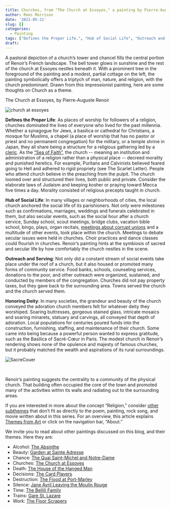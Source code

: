 ```yaml
---
title: Churches, from "The Church at Essoyes," a painting by Pierre-Auguste Renoir
author: Rees Morrison
date: '2021-05-21'
slug: []
categories:
  - Painting
tags: ["Defines the Proper Life,", "Hub of Social Life", "Outreach and Serving,", "Honoring Deity", ]
draft: 
---
```


A pastoral depiction of a church’s tower and chancel fills the central portion of Renoir’s French landscape.  The bell tower glows in sunshine and the rest of the church at Essoyes nestles beneath it.  With a prominent tree in the foreground of the painting and a modest, partial cottage on the left, the painting symbolically offers a triptych of man, nature, and religion, with the church predominant.  Drawn from this impressionist painting, here are some thoughts on Church as a theme.
<!--more-->
The Church at Essoyes, by Pierre-Auguste Renoir
 
![church at essoyes](/media/ChurchesRenoir.jpg)

**Defines the Proper Life**:  As places of worship for followers of a religion, churches dominated the lives of everyone who lived for the past millennia.  Whether a synagogue for Jews, a basilica or cathedral for Christians, a mosque for Muslims, a chapel (a place of worship that has no pastor or priest and no permanent congregation) for the military, or a temple shrine in Japan, they all share being a structure for a religious gathering led by a [cleric](https://themesfromart.com/post/2021-05-21-churches-from-california-dreamin-a-song-by-the-mamas-the-papas/churchescalifornia/).  As the [“Sea of Faith”](https://themesfromart.com/post/2021-05-21-churches-from-dover-beach-a-poem-by-matthew-arnold/churchesarnold/), the church -- meaning an institution and administration of a religion rather than a physical place -- decreed morality and punished heretics.  For example, Puritans and Calvinists believed feared going to Hell and adhered to rigid propriety (see The Scarlet Letter).  People who attend church believe in the preaching from the pulpit.  The church loomed over and structured their lives, both public and private.  Consider the elaborate laws of Judaism and keeping kosher or praying toward Mecca five times a day.  Morality consisted of religious precepts taught in church.

**Hub of Social Life**:  In many villages or neighborhoods of cities, the local church anchored the social life of its parishioners.  Not only were milestones such as confirmations, marriages, weddings and funerals celebrated in them, but also secular events, such as the social hour after a church service, Sunday school, scout meetings, bridge clubs, vacation bible school, bingo, plays, organ recitals, [meetings about corrupt unions](https://themesfromart.com/post/2021-05-21-churches-from-on-the-waterfront-a-movie-with-marlon-brando/churcheswaterfront/) and a multitude of other events, took place within the church.  Meetings to debate secular issues were held in churches.  Choir practices and dance classes could flourish in churches.  Renoir’s painting hints at the symbiosis of sacred and secular life by how comfortably the church nestles in the scene.

**Outreach and Serving**: Not only did a constant stream of social events take place under the roof of a church, but it also housed or promoted many forms of community service.  Food banks, schools, counseling services, donations to the poor, and other outreach were organized, sustained, and conducted by members of the congregation.  Churches did not pay property taxes, but they gave back to the surrounding area.  Towns served the church and the church served them.

**Honoring Deity**:  In many societies, the grandeur and beauty of the church conveyed the adoration church members felt for whatever deity they worshiped.  Soaring buttresses, gorgeous stained glass, intricate mosaics and soaring minarets, statuary and carvings, all conveyed that depth of adoration.  Local populations for centuries poured funds into the construction, furnishing, staffing, and maintenance of their church.  Some came into being because a powerful person wanted to express gratitude, such as the Basilica of Sacré-Cœur in Paris.  The modest church in Renoir’s rendering shows none of the opulence and majesty of famous churches, but it probably matched the wealth and aspirations of its rural surroundings.

![SacreCouer](/media/ChurchesSacreCoeur.jpg)
 
&nbsp;

Renoir’s painting suggests the centrality to a community of the physical church.    That building often occupied the core of the town and promoted many of the activities within its walls and radiating out to the surrounding areas. 

If you are interested in more about the concept “Religion,” consider [other subthemes](https://themesfromart.com/post/2021-05-21-churches-additional/churchesaddl/) that don’t fit as directly to the poem, painting, rock song, and movie written about in this series.  For an overview, this article explains [Themes from Art](http://bit.ly/3sRXopI) or click on the navigation bar, “About.”

We invite you to read about other paintings discussed on this blog, and their themes.  Here they are: 

* Alcohol: [The Absinthe](https://themesfromart.com/post/2021-02-03-alcohol-absinthe-degas/alcoholabsinthedegas/)
* Beauty: [Garden at Sainte Adresse](https://themesfromart.com/post/2021-04-21-beauty-garden-at-sainte-adresse-from-a-painting-by-claude-monet/beautystadress/)
* Chance: [The Quai Saint-Michel and Notre-Dame](http://localhost:4321/post/2021-03-14-chancechurch/chancechurch/)
* Churches: [The Church at Essoyes](https://themesfromart.com/post/2021-05-21-churches-from-the-church-at-essoyes-a-painting-by-pierre-auguste-renoir/churchesrenoir/)  
* Death: [The House of the Hanged Man](https://themesfromart.com/post/2021-05-03-death-from-house-of-the-hanged-man-a-painting-by-paul-cezanne/deathhanged/)
* Decisions: [The Card Players](https://themesfromart.com/post/2021-02-08-decisions-the-card-players-a-painting-by-paul-cezanne/decisionscardplayerscezanne/)
* Destruction: [The Flood at Port-Marley](https://themesfromart.com/post/2021-02-18-destruction-from-flood-at-port-marly-a-painting-by-alfred-sisley/destructionflood/)
* Silence: [Jane Avril Leaving the Moulin Rouge](https://themesfromart.com/post/silenceavril/)
* Time:	[The Bellili Family](https://themesfromart.com/post/2021-03-08-time-from-the-bellili-family-by-edgar-degas/timebellili/)
* Trains: [Gare St. Lazare](https://themesfromart.com/post/2021-05-10-trainslazare/trainslazare/)     
* Work:	 [The Floor Scrapers](https://themesfromart.com/post/2021-02-26-workscrapers/workscrapers/)

